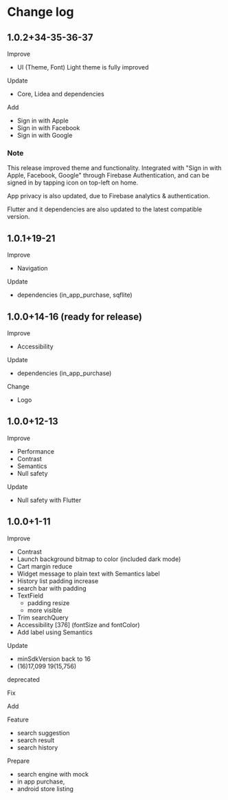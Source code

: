 # Change log

## 1.0.2+34-35-36-37

Improve

- UI (Theme, Font) Light theme is fully improved

Update

- Core, Lidea and dependencies
  
Add

- Sign in with Apple
- Sign in with Facebook
- Sign in with Google

### Note

This release improved theme and functionality. Integrated with "Sign in with Apple, Facebook, Google" through Firebase Authentication, and can be signed in by tapping icon on top-left on home.

App privacy is also updated, due to Firebase analytics & authentication.

Flutter and it dependencies are also updated to the latest compatible version.

## 1.0.1+19-21

Improve

- Navigation

Update

- dependencies (in_app_purchase, sqflite)

## 1.0.0+14-16 (ready for release)

Improve

- Accessibility

Update

- dependencies (in_app_purchase)

Change

- Logo

## 1.0.0+12-13

Improve

- Performance
- Contrast
- Semantics
- Null safety

Update

- Null safety with Flutter

## 1.0.0+1-11

Improve

- Contrast
- Launch background bitmap to color (included dark mode)
- Cart margin reduce
- Widget message to plain text with Semantics label
- History list padding increase
- search bar with padding
- TextField
  - padding resize
  - more visible
- Trim searchQuery
- Accessibility [376] (fontSize and fontColor)
- Add label using Semantics

Update

- minSdkVersion back to 16
- (16)17,099 19(15,756)

deprecated

Fix

Add

Feature

- search suggestion
- search result
- search history

Prepare

- search engine with mock
- in app purchase,
- android store listing
